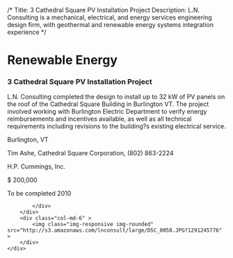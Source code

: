 /*
Title: 3 Cathedral Square PV Installation Project
Description: L.N. Consulting is a mechanical, electrical, and energy services engineering design firm, with geothermal and renewable energy systems integration experience
*/

# Renewable Energy

<div>
	<div class="row">
		<div class="col-md-6" >
			<div class="well" >
				<h3>3 Cathedral Square PV Installation Project</h3>
				<p>
   
   L.N. Consulting completed the design to install up to 32 kW of PV panels on the roof of the Cathedral Square Building in Burlington VT.  The project involved working with Burlington Electric Department to verify energy reimbursements and incentives available, as well as all technical requirements including revisions to the building?s existing electrical service.
</p>
				<p>Burlington, VT</p>
				<p>Tim Ashe, Cathedral Square Corporation, (802) 863-2224</p>
				<p></p>
				<p>H.P. Cummings, Inc.</p>
				<p>$ 200,000</p>
				<p>To be completed 2010</p>
				<p></p>
				
			</div>
		</div>
		<div class="col-md-6" >
			<img class="img-responsive img-rounded" src="http://s3.amazonaws.com/lnconsult/large/DSC_0058.JPG?1291245776" >
		</div>
	</div>
</div>